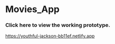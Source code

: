 # Movies_App

### Click here to view the working prototype.
https://youthful-jackson-bb11ef.netlify.app

